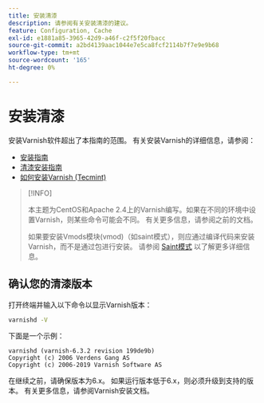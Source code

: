 ```yaml
---
title: 安装清漆
description: 请参阅有关安装清漆的建议。
feature: Configuration, Cache
exl-id: e1881a85-3965-42d9-a46f-c2f5f20fbacc
source-git-commit: a2bd4139aac1044e7e5ca8fcf2114b7f7e9e9b68
workflow-type: tm+mt
source-wordcount: '165'
ht-degree: 0%

---
```


# 安装清漆

安装Varnish软件超出了本指南的范围。 有关安装Varnish的详细信息，请参阅：

- [安装指南](https://www.varnish-software.com/developers/tutorials/installing-varnish-ubuntu/)
- [清漆安装指南](https://www.varnish-cache.org/docs)
- [如何安装Varnish (Tecmint)](https://www.tecmint.com/install-varnish-cache-web-accelerator/)

>[!INFO]
>
>本主题为CentOS和Apache 2.4上的Varnish编写。如果在不同的环境中设置Varnish，则某些命令可能会不同。 有关更多信息，请参阅之前的文档。
>
>如果要安装Vmods模块(vmod)（如saint模式），则应通过编译代码来安装Varnish，而不是通过包进行安装。 请参阅 [Saint模式](config-varnish-advanced.md#saint-mode) 以了解更多详细信息。

## 确认您的清漆版本

打开终端并输入以下命令以显示Varnish版本：

```bash
varnishd -V
```

下面是一个示例：

```terminal
varnishd (varnish-6.3.2 revision 199de9b)
Copyright (c) 2006 Verdens Gang AS
Copyright (c) 2006-2019 Varnish Software AS
```

在继续之前，请确保版本为6.x。 如果运行版本低于6.x，则必须升级到支持的版本。 有关更多信息，请参阅Varnish安装文档。
